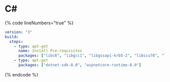 # C#

{% code lineNumbers="true" %}
```yaml
version: "3"
build:
  steps:
    - type: apt-get
      name: Install Pre-requisites
      packages: ["libc6", "libgcc1", "libgssapi-krb5-2", "libicu70", "liblttng-ust1", "libssl3", "libstdc++6", "libunwind8", "zlib1g"]
    - type: apt-get
      packages: ["dotnet-sdk-8.0", "aspnetcore-runtime-8.0"]
```
{% endcode %}

